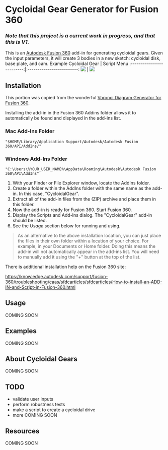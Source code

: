 # Cycloidal Gear Generator for Fusion 360
### _**Note that this project is a current work in progress, and that this is V1.**_

This is an [Autodesk Fusion 360](http://fusion360.autodesk.com/) add-in for generating cycloidal gears.  Given the input parameters, it will create 3 bodies in a new sketch: cycloidal disk, base plate, and cam.
Example Cycloidal Gear             |  Script Menu
:-------------------------:|:-------------------------:
![](https://github.com/olearyf/cycloidal-gears/blob/main/resources/diskExample.PNG)  |  ![](https://github.com/olearyf/cycloidal-gears/blob/main/resources/scriptExample.PNG)
## Installation

This portion was copied from the wonderful [Voronoi Diagram Generator for Fusion 360](https://github.com/hanskellner/Fusion360Voronoi).

Installing the add-in in the Fusion 360 Addins folder allows it to automatically be found and displayed in the add-ins list.

### Mac Add-Ins Folder

```
"$HOME/Library/Application Support/Autodesk/Autodesk Fusion 360/API/AddIns/"
```

### Windows Add-Ins Folder

```
"C:\Users\%YOUR_USER_NAME%\AppData\Roaming\Autodesk\Autodesk Fusion 360\API\AddIns"
```

1. With your Finder or File Explorer window, locate the AddIns folder.
1. Create a folder within the AddIns folder with the same name as the add-in.  In this case, "CycloidalGear".
1. Extract all of the add-in files from the (ZIP) archive and place them in this folder.
1. Now the add-in is ready for Fusion 360.  Start Fusion 360.
1. Display the Scripts and Add-Ins dialog.  The "CycloidalGear" add-in should be listed.
1. See the *Usage* section below for running and using.

> As an alternative to the above installation location, you can just place the files in their own folder within a location of your choice.  For example, in your Documents or Home folder.  Doing this means the add-in will not automatically appear in the add-ins list.  You will need to manually add it using the "+" button at the top of the list.

There is additional installation help on the Fusion 360 site:

https://knowledge.autodesk.com/support/fusion-360/troubleshooting/caas/sfdcarticles/sfdcarticles/How-to-install-an-ADD-IN-and-Script-in-Fusion-360.html

## Usage
COMING SOON

## Examples
COMING SOON

## About Cycloidal Gears
COMING SOON

## TODO

- validate user inputs
- perform robustness tests
- make a script to create a cycloidal drive
- more COMING SOON

## Resources
COMING SOON
